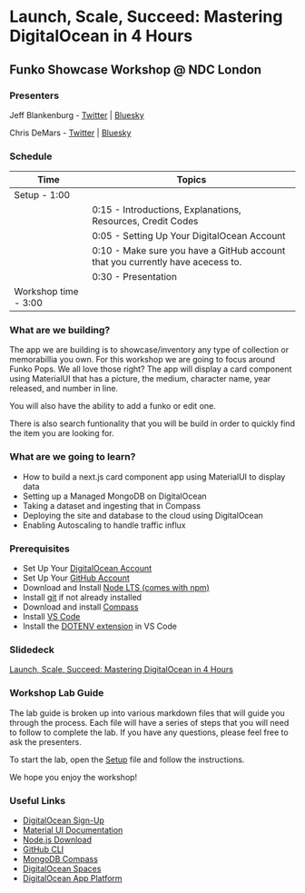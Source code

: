 # Launch, Scale, Succeed: Mastering DigitalOcean in 4 Hours

## Funko Showcase Workshop @ NDC London

### Presenters
Jeff Blankenburg - [Twitter](https://x.com/jeffblankenburg) | [Bluesky](https://bsky.app/profile/jeffblankenburg.com)

Chris DeMars - [Twitter](https://x.com/saltnburnem) | [Bluesky](https://bsky.app/profile/chrisdemars.net)

### Schedule

| **Time**                 | **Topics**                                                                     |
| ------------------------ | ------------------------------------------------------------------------------ |
| Setup - 1:00             |                                                                                |
|                          | 0:15 - Introductions, Explanations, Resources, Credit Codes                    |
|                          | 0:05 - Setting Up Your DigitalOcean Account                                    |
|                          | 0:10 - Make sure you have a GitHub account that you currently have acecess to. |
|                          | 0:30 - Presentation                                                            |
| Workshop time - 3:00     |                                                                                |

### What are we building?

The app we are building is to showcase/inventory any type of collection or memorabillia you own. For this workshop we are going to focus around Funko Pops. We all love those right? The app will display a card component using MaterialUI that has a picture, the medium, character name, year released, and number in line.

You will also have the ability to add a funko or edit one.

There is also search funtionality that you will be build in order to quickly find the item you are looking for.

### What are we going to learn?

- How to build a next.js card component app using MaterialUI to display data
- Setting up a Managed MongoDB on DigitalOcean
- Taking a dataset and ingesting that in Compass
- Deploying the site and database to the cloud using DigitalOcean
- Enabling Autoscaling to handle traffic influx

### Prerequisites

- Set Up Your [DigitalOcean Account](https://cloud.digitalocean.com/registrations/new)
- Set Up Your [GitHub Account](https://github.com/)
- Download and Install [Node LTS (comes with npm)](https://nodejs.org/en)
- Install [git](https://git-scm.com/) if not already installed
- Download and install [Compass](https://www.mongodb.com/try/download/compass)
- Install [VS Code](https://code.visualstudio.com/)
- Install the [DOTENV extension](https://marketplace.visualstudio.com/items?itemName=dotenv.dotenv-vscode) in VS Code

### Slidedeck

[Launch, Scale, Succeed: Mastering DigitalOcean in 4 Hours](https://slides.com/chrisdemars/funko-showcase/fullscreen)

### Workshop Lab Guide

The lab guide is broken up into various markdown files that will guide you through the process. Each file will have a series of steps that you will need to follow to complete the lab. If you have any questions, please feel free to ask the presenters.

To start the lab, open the [Setup](SETUP.md) file and follow the instructions.

We hope you enjoy the workshop!

### Useful Links

- [DigitalOcean Sign-Up](https://www.digitalocean.com/)
- [Material UI Documentation](https://mui.com/)
- [Node.js Download](https://nodejs.org/en/)
- [GitHub CLI](https://cli.github.com/)
- [MongoDB Compass](https://www.mongodb.com/products/compass)
- [DigitalOcean Spaces](https://www.digitalocean.com/products/spaces/)
- [DigitalOcean App Platform](https://www.digitalocean.com/products/app-platform/)

